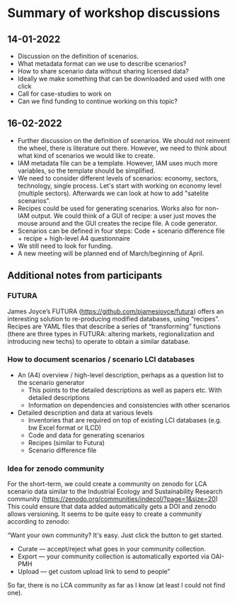 # Summary of workshop discussions
## 14-01-2022
- Discussion on the definition of scenarios.
- What metadata format can we use to describe scenarios?
- How to share scenario data without sharing licensed data?
- Ideally we make something that can be downloaded and used with one click
- Call for case-studies to work on
- Can we find funding to continue working on this topic?

## 16-02-2022
- Further discussion on the definition of scenarios. We should not reinvent the wheel, there is literature out there. However, we need to think about what kind of scenarios we would like to create.
- IAM metadata file can be a template. However, IAM uses much more variables, so the template should be simplified.
- We need to consider different levels of scenarios: economy, sectors, technology, single process. Let's start with working on economy level (multiple sectors). Afterwards we can look at how to add "satelite scenarios".
- Recipes could be used for generating scenarios. Works also for non-IAM output. We could think of a GUI of recipe: a user just moves the mouse around and the GUI creates the recipe file. A code generator.
- Scenarios can be defined in four steps: Code + scenario difference file + recipe + high-level A4 questionnaire
- We still need to look for funding. 
- A new meeting will be planned end of March/beginning of April. 

## Additional notes from participants

### FUTURA
James Joyce’s FUTURA (https://github.com/pjamesjoyce/futura) offers an interesting solution to re-producing modified databases, using “recipes”. Recipes are YAML files that describe a series of “transforming” functions (there are three types in FUTURA: altering markets, regionalization and introducing new techs) to operate to obtain a similar database.

### How to document scenarios / scenario LCI databases

- An (A4) overview / high-level description, perhaps as a question list to the scenario generator
  - This points to the detailed descriptions as well as papers etc. With detailed descriptions
  - Information on dependencies and consistencies with other scenarios
- Detailed description and data at various levels
  - Inventories that are required on top of existing LCI databases (e.g. bw Excel format or ILCD) 
  - Code and data for generating scenarios
  - Recipes (similar to Futura)
  - Scenario difference file

### Idea for zenodo community

For the short-term, we could create a community on zenodo for LCA scenario data similar to the Industrial Ecology and Sustainability Research community (https://zenodo.org/communities/indecol/?page=1&size=20) This could ensure that data added automatically gets a DOI and zenodo allows versioning. It seems to be quite easy to create a community according to zenodo:

“Want your own community? It's easy. Just click the button to get started.
-	Curate — accept/reject what goes in your community collection.
-	Export — your community collection is automatically exported via OAI-PMH
-	Upload — get custom upload link to send to people”

So far, there is no LCA community as far as I know (at least I could not find one).
